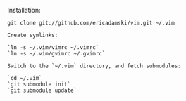 Installation:

    git clone git://github.com/ericadamski/vim.git ~/.vim

    Create symlinks:

    `ln -s ~/.vim/vimrc ~/.vimrc`
    `ln -s ~/.vim/gvimrc ~/.gvimrc`

    Switch to the `~/.vim` directory, and fetch submodules:

    `cd ~/.vim`
    `git submodule init`
    `git submodule update`
